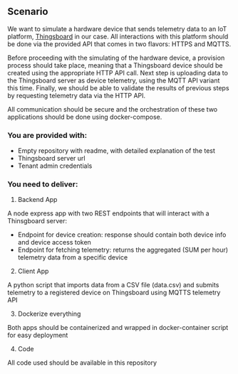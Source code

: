 ## Scenario
We want to simulate a hardware device that sends telemetry data to an IoT platform, [Thingsboard](https://github.com/thingsboard/thingsboard) in our case. All interactions with this platform should be done via the provided API that comes in two flavors: HTTPS and MQTTS.

Before proceeding with the simulating of the hardware device, a provision process should take place, meaning that a Thingsboard device should be created using the appropriate HTTP API call. Next step is uploading data to the Thingsboard server as device telemetry, using the MQTT API variant this time. Finally, we should be able to validate the results of previous steps by requesting telemetry data via the HTTP API.

All communication should be secure and the orchestration of these two applications should be done using docker-compose.



### You are provided with:
- Empty repository with readme, with detailed explanation of the test
- Thingsboard server url
- Tenant admin credentials

### You need to deliver:
1. Backend App

A node express app with two REST endpoints that will interact with a Thinsgboard server:
  - Endpoint for device creation: response should contain both device info and device access token
  - Endpoint for fetching telemetry: returns the aggregated (SUM per hour) telemetry data from a specific device

2. Client App

A python script that imports data from a CSV file (data.csv) and submits telemetry to a registered device on Thingsboard using MQTTS telemetry API

3. Dockerize everything

Both apps should be containerized and wrapped in docker-container script for easy deployment

4. Code

All code used should be available in this repository
